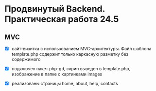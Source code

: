 # Продвинутый Backend. Практическая работа 24.5 #
## MVC ##

- [x] сайт-визитка с использованием MVC-архитектуры. Файл шаблона template.php содержит только каркасную разметку без содержимого
  
- [x] подключен пакет php-gd, скрин выведен в template.php, изображение в папке с картинками images
  
- [x] реализованы страницы home, about, help, contacts







